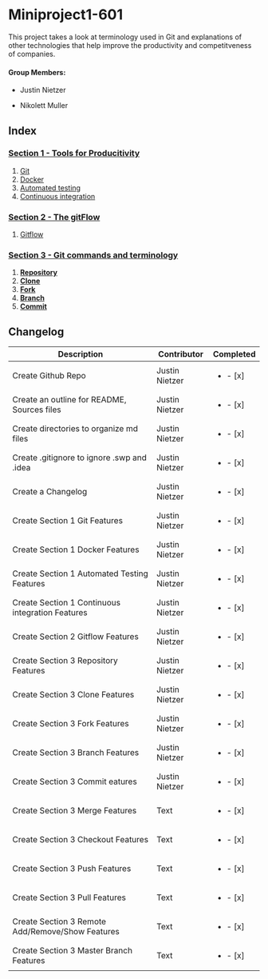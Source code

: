 # Miniproject1-601

This project takes a look at terminology used in Git and explanations of other technologies that help improve the
productivity and competitveness of companies.

#### Group Members: 

* Justin Nietzer 

* Nikolett Muller



## Index

### [Section 1 - Tools for Producitivity](Section_1-_Tools_for_Productivity)

1. [Git](Section_1-_Tools_for_Productivity/git.md)
2. [Docker](Section_1-_Tools_for_Productivity/docker.md)
3. [Automated testing](Section_1-_Tools_for_Productivity/automated_testing.md)
4. [Continuous integration](Section_1-_Tools_for_Productivity/continuous_integration.md)

### [Section 2 - The gitFlow](Section_2-_The_gitFlow)

1. [Gitflow](Section_2-_The_gitFlow/gitFlow.md)

### [Section 3 - Git commands and terminology](Section_3-_Git_commands_and_terminology)

1. **[Repository](Section_3-_Git_commands_and_terminology/repository.md)**
2. **[Clone](Section_3-_Git_commands_and_terminology/clone.md)**
3. **[Fork](Section_3-_Git_commands_and_terminology/fork.md)**
4. **[Branch](Section_3-_Git_commands_and_terminology/branch.md)**
5. **[Commit](Section_3-_Git_commands_and_terminology/commit.md)**

## Changelog

| Description     | Contributor | Completed |
| ----------- | ----------- | ----------- |
| Create Github Repo                               | Justin Nietzer | <ul><li>- [x] </li></ul> |
| Create an outline for README, Sources files      | Justin Nietzer | <ul><li>- [x] </li></ul> |
| Create directories to organize md files          | Justin Nietzer | <ul><li>- [x] </li></ul> |
| Create .gitignore to ignore .swp and .idea       | Justin Nietzer | <ul><li>- [x] </li></ul> |
| Create a Changelog                               | Justin Nietzer | <ul><li>- [x] </li></ul> |
| Create Section 1 Git Features                    | Justin Nietzer | <ul><li>- [x] </li></ul> | 
| Create Section 1 Docker Features                 | Justin Nietzer | <ul><li>- [x] </li></ul> | 
| Create Section 1 Automated Testing Features      | Justin Nietzer | <ul><li>- [x] </li></ul> | 
| Create Section 1 Continuous integration Features | Justin Nietzer | <ul><li>- [x] </li></ul> | 
| Create Section 2 Gitflow Features                | Justin Nietzer | <ul><li>- [x] </li></ul> | 
| Create Section 3 Repository Features             | Justin Nietzer | <ul><li>- [x] </li></ul> | 
| Create Section 3 Clone Features                  | Justin Nietzer | <ul><li>- [x] </li></ul> | 
| Create Section 3 Fork Features                   | Justin Nietzer | <ul><li>- [x] </li></ul> | 
| Create Section 3 Branch Features                 | Justin Nietzer | <ul><li>- [x] </li></ul> | 
| Create Section 3 Commit eatures                  | Justin Nietzer | <ul><li>- [x] </li></ul> | 
| Create Section 3 Merge Features                  | Text        |<ul><li>- [x] </li></ul>  | 
| Create Section 3 Checkout Features               | Text        |<ul><li>- [x] </li></ul>  | 
| Create Section 3 Push Features                   | Text        |<ul><li>- [x] </li></ul>  | 
| Create Section 3 Pull Features                   | Text        |<ul><li>- [x] </li></ul>  | 
| Create Section 3 Remote Add/Remove/Show Features | Text        |<ul><li>- [x] </li></ul>  | 
| Create Section 3 Master Branch Features          | Text        |<ul><li>- [x] </li></ul>  | 



